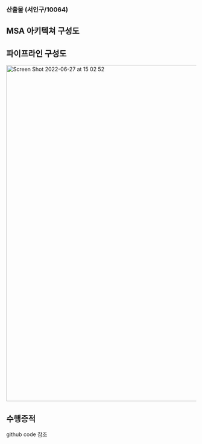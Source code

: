 ### 산출물 (서인구/10064)

## MSA 아키텍쳐 구성도


## 파이프라인 구성도
<img width="889" alt="Screen Shot 2022-06-27 at 15 02 52" src="https://user-images.githubusercontent.com/12853104/175870163-d54dd2ec-56fc-42da-aa3c-82376674873c.png">


## 수행증적
github code 참조
